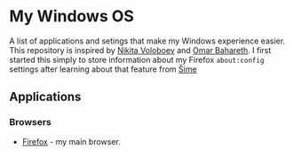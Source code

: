 # My Windows OS

A list of applications and setings that make my Windows experience easier. This repository is inspired by [Nikita Voloboev](https://github.com/nikitavoloboev/my-mac-os) and [Omar Bahareth](https://github.com/obahareth/my-mac-os). I first started this simply to store information about my Firefox `about:config` settings after learning about that feature from [Šime](https://šime.eu/3)

## Applications

### Browsers

- [Firefox](applications/firefox) - my main browser.